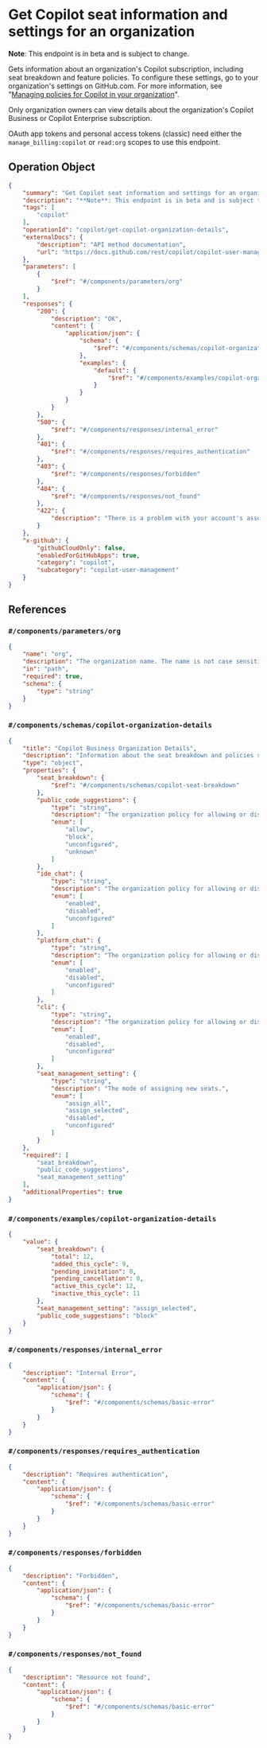 # Get Copilot seat information and settings for an organization

**Note**: This endpoint is in beta and is subject to change.

Gets information about an organization's Copilot subscription, including seat breakdown
and feature policies. To configure these settings, go to your organization's settings on GitHub.com.
For more information, see "[Managing policies for Copilot in your organization](https://docs.github.com/copilot/managing-copilot/managing-policies-for-copilot-business-in-your-organization)".

Only organization owners can view details about the organization's Copilot Business or Copilot Enterprise subscription.

OAuth app tokens and personal access tokens (classic) need either the `manage_billing:copilot` or `read:org` scopes to use this endpoint.

## Operation Object

```json
{
    "summary": "Get Copilot seat information and settings for an organization",
    "description": "**Note**: This endpoint is in beta and is subject to change.\n\nGets information about an organization's Copilot subscription, including seat breakdown\nand feature policies. To configure these settings, go to your organization's settings on GitHub.com.\nFor more information, see \"[Managing policies for Copilot in your organization](https://docs.github.com/copilot/managing-copilot/managing-policies-for-copilot-business-in-your-organization)\".\n\nOnly organization owners can view details about the organization's Copilot Business or Copilot Enterprise subscription.\n\nOAuth app tokens and personal access tokens (classic) need either the `manage_billing:copilot` or `read:org` scopes to use this endpoint.",
    "tags": [
        "copilot"
    ],
    "operationId": "copilot/get-copilot-organization-details",
    "externalDocs": {
        "description": "API method documentation",
        "url": "https://docs.github.com/rest/copilot/copilot-user-management#get-copilot-seat-information-and-settings-for-an-organization"
    },
    "parameters": [
        {
            "$ref": "#/components/parameters/org"
        }
    ],
    "responses": {
        "200": {
            "description": "OK",
            "content": {
                "application/json": {
                    "schema": {
                        "$ref": "#/components/schemas/copilot-organization-details"
                    },
                    "examples": {
                        "default": {
                            "$ref": "#/components/examples/copilot-organization-details"
                        }
                    }
                }
            }
        },
        "500": {
            "$ref": "#/components/responses/internal_error"
        },
        "401": {
            "$ref": "#/components/responses/requires_authentication"
        },
        "403": {
            "$ref": "#/components/responses/forbidden"
        },
        "404": {
            "$ref": "#/components/responses/not_found"
        },
        "422": {
            "description": "There is a problem with your account's associated payment method."
        }
    },
    "x-github": {
        "githubCloudOnly": false,
        "enabledForGitHubApps": true,
        "category": "copilot",
        "subcategory": "copilot-user-management"
    }
}
```

## References

### `#/components/parameters/org`

```json
{
    "name": "org",
    "description": "The organization name. The name is not case sensitive.",
    "in": "path",
    "required": true,
    "schema": {
        "type": "string"
    }
}
```

### `#/components/schemas/copilot-organization-details`

```json
{
    "title": "Copilot Business Organization Details",
    "description": "Information about the seat breakdown and policies set for an organization with a Copilot Business subscription.",
    "type": "object",
    "properties": {
        "seat_breakdown": {
            "$ref": "#/components/schemas/copilot-seat-breakdown"
        },
        "public_code_suggestions": {
            "type": "string",
            "description": "The organization policy for allowing or disallowing Copilot to make suggestions that match public code.",
            "enum": [
                "allow",
                "block",
                "unconfigured",
                "unknown"
            ]
        },
        "ide_chat": {
            "type": "string",
            "description": "The organization policy for allowing or disallowing organization members to use Copilot Chat within their editor.",
            "enum": [
                "enabled",
                "disabled",
                "unconfigured"
            ]
        },
        "platform_chat": {
            "type": "string",
            "description": "The organization policy for allowing or disallowing organization members to use Copilot features within github.com.",
            "enum": [
                "enabled",
                "disabled",
                "unconfigured"
            ]
        },
        "cli": {
            "type": "string",
            "description": "The organization policy for allowing or disallowing organization members to use Copilot within their CLI.",
            "enum": [
                "enabled",
                "disabled",
                "unconfigured"
            ]
        },
        "seat_management_setting": {
            "type": "string",
            "description": "The mode of assigning new seats.",
            "enum": [
                "assign_all",
                "assign_selected",
                "disabled",
                "unconfigured"
            ]
        }
    },
    "required": [
        "seat_breakdown",
        "public_code_suggestions",
        "seat_management_setting"
    ],
    "additionalProperties": true
}
```

### `#/components/examples/copilot-organization-details`

```json
{
    "value": {
        "seat_breakdown": {
            "total": 12,
            "added_this_cycle": 9,
            "pending_invitation": 0,
            "pending_cancellation": 0,
            "active_this_cycle": 12,
            "inactive_this_cycle": 11
        },
        "seat_management_setting": "assign_selected",
        "public_code_suggestions": "block"
    }
}
```

### `#/components/responses/internal_error`

```json
{
    "description": "Internal Error",
    "content": {
        "application/json": {
            "schema": {
                "$ref": "#/components/schemas/basic-error"
            }
        }
    }
}
```

### `#/components/responses/requires_authentication`

```json
{
    "description": "Requires authentication",
    "content": {
        "application/json": {
            "schema": {
                "$ref": "#/components/schemas/basic-error"
            }
        }
    }
}
```

### `#/components/responses/forbidden`

```json
{
    "description": "Forbidden",
    "content": {
        "application/json": {
            "schema": {
                "$ref": "#/components/schemas/basic-error"
            }
        }
    }
}
```

### `#/components/responses/not_found`

```json
{
    "description": "Resource not found",
    "content": {
        "application/json": {
            "schema": {
                "$ref": "#/components/schemas/basic-error"
            }
        }
    }
}
```